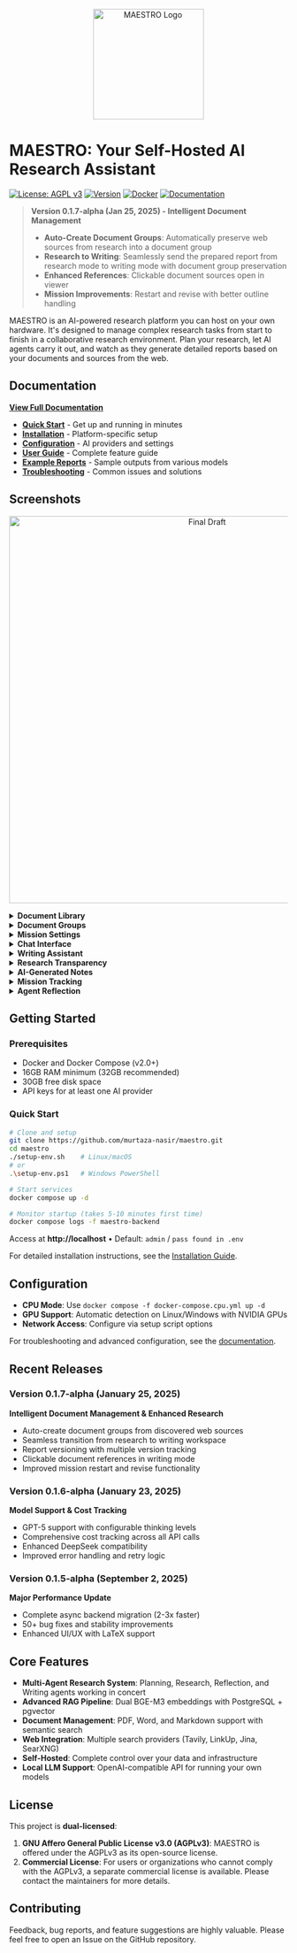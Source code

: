 <p align="center">
  <img src="images/logo.png" alt="MAESTRO Logo" width="200"/>
</p>

# MAESTRO: Your Self-Hosted AI Research Assistant

[![License: AGPL v3](https://img.shields.io/badge/License-AGPL_v3-blue.svg)](https://www.gnu.org/licenses/agpl-3.0)
[![Version](https://img.shields.io/badge/Version-0.1.7--alpha-green.svg)](https://github.com/murtaza-nasir/maestro.git)
[![Docker](https://img.shields.io/badge/Docker-Ready-blue.svg)](https://hub.docker.com/r/murtaza-nasir/maestro)
[![Documentation](https://img.shields.io/badge/Docs-Available-brightgreen.svg)](https://murtaza-nasir.github.io/maestro/)

> **Version 0.1.7-alpha (Jan 25, 2025) - Intelligent Document Management**
> 
> - **Auto-Create Document Groups**: Automatically preserve web sources from research into a document group
> - **Research to Writing**: Seamlessly send the prepared report from research mode to writing mode with document group preservation
> - **Enhanced References**: Clickable document sources open in viewer
> - **Mission Improvements**: Restart and revise with better outline handling 

MAESTRO is an AI-powered research platform you can host on your own hardware. It's designed to manage complex research tasks from start to finish in a collaborative research environment. Plan your research, let AI agents carry it out, and watch as they generate detailed reports based on your documents and sources from the web.

## Documentation

**[View Full Documentation](https://murtaza-nasir.github.io/maestro/)**

- **[Quick Start](https://murtaza-nasir.github.io/maestro/getting-started/quickstart/)** - Get up and running in minutes
- **[Installation](https://murtaza-nasir.github.io/maestro/getting-started/installation/)** - Platform-specific setup
- **[Configuration](https://murtaza-nasir.github.io/maestro/getting-started/configuration/overview/)** - AI providers and settings
- **[User Guide](https://murtaza-nasir.github.io/maestro/user-guide/)** - Complete feature guide
- **[Example Reports](https://murtaza-nasir.github.io/maestro/example-reports/)** - Sample outputs from various models
- **[Troubleshooting](https://murtaza-nasir.github.io/maestro/troubleshooting/)** - Common issues and solutions

## Screenshots

<p align="center">
  <img src="images/10-research-draft.png" alt="Final Draft" width="700"/>
</p>

<details>
  <summary><strong>Document Library</strong></summary>
  <br>
  <p align="center">
    <img src="images/01-document-library.png" alt="Document Library" width="700"/>
  </p>
</details>

<details>
  <summary><strong>Document Groups</strong></summary>
  <br>
  <p align="center">
    <img src="images/02-document-groups.png" alt="Document Groups" width="700"/>
  </p>
</details>

<details>
  <summary><strong>Mission Settings</strong></summary>
  <br>
  <p align="center">
    <img src="images/03-mission-settings.png" alt="Mission Settings" width="700"/>
  </p>
</details>

<details>
  <summary><strong>Chat Interface</strong></summary>
  <br>
  <p align="center">
    <img src="images/04-chat-with-docs.png" alt="Chat with Documents" width="700"/>
  </p>
</details>

<details>
  <summary><strong>Writing Assistant</strong></summary>
  <br>
  <p align="center">
    <img src="images/05-writing-assistant.png" alt="Writing Assistant" width="700"/>
  </p>
</details>

<details>
  <summary><strong>Research Transparency</strong></summary>
  <br>
  <p align="center">
    <img src="images/06-research-transparency.png" alt="Research Transparency" width="700"/>
  </p>
</details>

<details>
  <summary><strong>AI-Generated Notes</strong></summary>
  <br>
  <p align="center">
    <img src="images/07-automated-notes.png" alt="Automated Notes" width="700"/>
  </p>
</details>

<details>
  <summary><strong>Mission Tracking</strong></summary>
  <br>
  <p align="center">
    <img src="images/08-mission-tracking.png" alt="Mission Tracking" width="700"/>
  </p>
</details>

<details>
  <summary><strong>Agent Reflection</strong></summary>
  <br>
  <p align="center">
    <img src="images/09-agent-reflection.png" alt="Agent Reflection" width="700"/>
  </p>
</details>

## Getting Started

### Prerequisites
- Docker and Docker Compose (v2.0+)
- 16GB RAM minimum (32GB recommended)
- 30GB free disk space
- API keys for at least one AI provider

### Quick Start

```bash
# Clone and setup
git clone https://github.com/murtaza-nasir/maestro.git
cd maestro
./setup-env.sh    # Linux/macOS
# or
.\setup-env.ps1   # Windows PowerShell

# Start services
docker compose up -d

# Monitor startup (takes 5-10 minutes first time)
docker compose logs -f maestro-backend
```

Access at **http://localhost** • Default: `admin` / `pass found in .env`

For detailed installation instructions, see the [Installation Guide](https://murtaza-nasir.github.io/maestro/getting-started/installation/).

## Configuration

- **CPU Mode**: Use `docker compose -f docker-compose.cpu.yml up -d`
- **GPU Support**: Automatic detection on Linux/Windows with NVIDIA GPUs
- **Network Access**: Configure via setup script options

For troubleshooting and advanced configuration, see the [documentation](https://murtaza-nasir.github.io/maestro/).

## Recent Releases

### Version 0.1.7-alpha (January 25, 2025)
**Intelligent Document Management & Enhanced Research**
- Auto-create document groups from discovered web sources
- Seamless transition from research to writing workspace
- Report versioning with multiple version tracking
- Clickable document references in writing mode
- Improved mission restart and revise functionality

### Version 0.1.6-alpha (January 23, 2025)
**Model Support & Cost Tracking**
- GPT-5 support with configurable thinking levels
- Comprehensive cost tracking across all API calls
- Enhanced DeepSeek compatibility
- Improved error handling and retry logic

### Version 0.1.5-alpha (September 2, 2025)
**Major Performance Update**
- Complete async backend migration (2-3x faster)
- 50+ bug fixes and stability improvements
- Enhanced UI/UX with LaTeX support

## Core Features

- **Multi-Agent Research System**: Planning, Research, Reflection, and Writing agents working in concert
- **Advanced RAG Pipeline**: Dual BGE-M3 embeddings with PostgreSQL + pgvector
- **Document Management**: PDF, Word, and Markdown support with semantic search
- **Web Integration**: Multiple search providers (Tavily, LinkUp, Jina, SearXNG)
- **Self-Hosted**: Complete control over your data and infrastructure
- **Local LLM Support**: OpenAI-compatible API for running your own models

## License

This project is **dual-licensed**:

1.  **GNU Affero General Public License v3.0 (AGPLv3)**: MAESTRO is offered under the AGPLv3 as its open-source license.
2.  **Commercial License**: For users or organizations who cannot comply with the AGPLv3, a separate commercial license is available. Please contact the maintainers for more details.

## Contributing

Feedback, bug reports, and feature suggestions are highly valuable. Please feel free to open an Issue on the GitHub repository.
